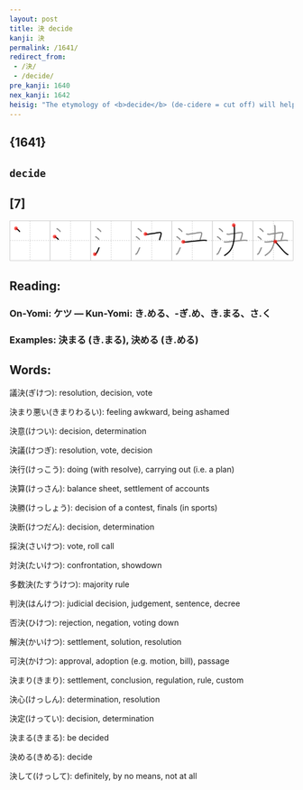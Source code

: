 ```yaml
---
layout: post
title: 決 decide
kanji: 決
permalink: /1641/
redirect_from:
 - /決/
 - /decide/
pre_kanji: 1640
nex_kanji: 1642
heisig: "The etymology of <b>decide</b> (de-cidere = cut off) will help here; the elements are: <i>water</i> . . . <i>guillotine</i>."
---
```


## {1641}

## `decide`

## [7]

<div class="stroke"><img src="../images/E6B1BA.png" /></div>

## Reading:

### On-Yomi: ケツ &mdash; Kun-Yomi: き.める、-ぎ.め、き.まる、さ.く

### Examples: 決まる (き.まる), 決める (き.める)

## Words:

議決(ぎけつ): resolution, decision, vote

決まり悪い(きまりわるい): feeling awkward, being ashamed

決意(けつい): decision, determination

決議(けつぎ): resolution, vote, decision

決行(けっこう): doing (with resolve), carrying out (i.e. a plan)

決算(けっさん): balance sheet, settlement of accounts

決勝(けっしょう): decision of a contest, finals (in sports)

決断(けつだん): decision, determination

採決(さいけつ): vote, roll call

対決(たいけつ): confrontation, showdown

多数決(たすうけつ): majority rule

判決(はんけつ): judicial decision, judgement, sentence, decree

否決(ひけつ): rejection, negation, voting down

解決(かいけつ): settlement, solution, resolution

可決(かけつ): approval, adoption (e.g. motion, bill), passage

決まり(きまり): settlement, conclusion, regulation, rule, custom

決心(けっしん): determination, resolution

決定(けってい): decision, determination

決まる(きまる): be decided

決める(きめる): decide

決して(けっして): definitely, by no means, not at all
